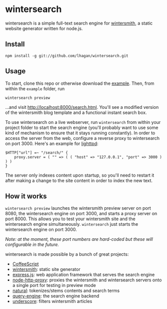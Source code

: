 wintersearch
============

wintersearch is a simple full-text search engine for [wintersmith](https://github.com/jnordberg/wintersmith), a static website generator written for node.js.

Install
-------

    npm install -g git://github.com/lhagan/wintersearch.git

Usage
------

To start, clone this repo or otherwise download the [example](https://github.com/lhagan/wintersearch/tree/master/example). Then, from within the `example` folder, run

    wintersearch preview
    
...and visit <http://localhost:8000/search.html>. You'll see a modified version of the wintersmith blog template and a functional instant search box.

To use wintersearch on a live webserver, run `wintersearch` from within your project folder to start the search engine (you'll probably want to use some kind of mechanism to ensure that it stays running constantly). In order to access the server from the web, configure a reverse proxy to wintersearch on port 3000. Here's an example for [lighttpd](http://www.lighttpd.net):

    $HTTP["url"] =~ "/search/" {
    	proxy.server = ( "" => ( ( "host" => "127.0.0.1", "port" => 3000 ) ) )
    }
    
The server only indexes content upon startup, so you'll need to restart it after making a change to the site content in order to index the new text.

How it works
------------

`wintersearch preview` launches the wintersmith preview server on port 8080, the wintersearch engine on port 3000, and starts a proxy server on port 8000. This allows you to test your wintersmith site and the wintersearch engine simultaneously. `wintersearch` just starts the wintersearch engine on port 3000.

_Note: at the moment, these port numbers are hard-coded but these will configurable in the future._

wintersearch is made possible by a bunch of great projects:

* [CoffeeScript](http://coffeescript.org)
* [wintersmith](https://github.com/jnordberg/wintersmith): static site generator
* [express.js](http://expressjs.com): web application framework that serves the search engine
* [node-http-proxy](https://github.com/nodejitsu/node-http-proxy): proxies the wintersmith and wintersearch servers onto a single port for testing in preview mode
* [natural](https://github.com/NaturalNode/natural): tokenizes/stems contents and search terms
* [query-engine](https://github.com/bevry/query-engine): the search engine backend
* [underscore](http://underscorejs.org): filters wintersmith articles
